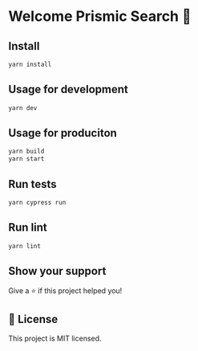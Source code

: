 # Welcome Prismic Search 👋

## Install

```sh
yarn install
```

## Usage for development

```sh
yarn dev
```

## Usage for produciton

```sh
yarn build
yarn start
```

## Run tests

```sh
yarn cypress run
```

## Run lint

```sh
yarn lint
```

## Show your support

Give a ⭐️ if this project helped you!

## 📝 License

This project is MIT licensed.
